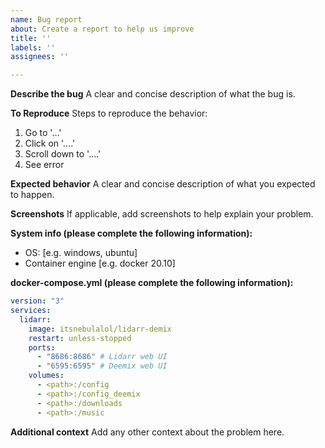 ```yaml
---
name: Bug report
about: Create a report to help us improve
title: ''
labels: ''
assignees: ''

---
```


**Describe the bug**
A clear and concise description of what the bug is.

**To Reproduce**
Steps to reproduce the behavior:
1. Go to '...'
2. Click on '....'
3. Scroll down to '....'
4. See error

**Expected behavior**
A clear and concise description of what you expected to happen.

**Screenshots**
If applicable, add screenshots to help explain your problem.

**System info (please complete the following information):**
 - OS: [e.g. windows, ubuntu]
 - Container engine [e.g. docker 20.10]

**docker-compose.yml (please complete the following information):**
```yml
version: "3"
services:
  lidarr:
    image: itsnebulalol/lidarr-demix
    restart: unless-stopped
    ports:
      - "8686:8686" # Lidarr web UI
      - "6595:6595" # Deemix web UI
    volumes:
      - <path>:/config
      - <path>:/config_deemix
      - <path>:/downloads
      - <path>:/music
```

**Additional context**
Add any other context about the problem here.

